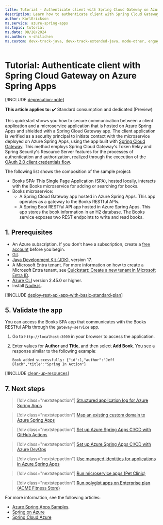 ```yaml
---
title: Tutorial - Authenticate client with Spring Cloud Gateway on Azure Spring Apps
description: Learn how to authenticate client with Spring Cloud Gateway on Azure Spring Apps.
author: KarlErickson
ms.service: azure-spring-apps
ms.topic: tutorial
ms.date: 08/28/2024
ms.author: v-shilichen
ms.custom: devx-track-java, devx-track-extended-java, mode-other, engagement-fy23
---
```


# Tutorial: Authenticate client with Spring Cloud Gateway on Azure Spring Apps

[!INCLUDE [deprecation-note](../includes/deprecation-note.md)]

**This article applies to:** ✔️ Standard consumption and dedicated (Preview) 

This quickstart shows you how to secure communication between a client application and a microservice application that is hosted on Azure Spring Apps and shielded with a Spring Cloud Gateway app. The client application is verified as a security principal to initiate contact with the microservice deployed on Azure Spring Apps, using the app built with [Spring Cloud Gateway](https://docs.spring.io/spring-cloud-gateway/docs/current/reference/html/). This method employs Spring Cloud Gateway's Token Relay and Spring Security's Resource Server features for the processes of authentication and authorization, realized through the execution of the [OAuth 2.0 client credentials flow](/entra/identity-platform/v2-oauth2-client-creds-grant-flow).

The following list shows the composition of the sample project:

- Books SPA: This Single Page Application (SPA), hosted locally, interacts with the Books microservice for adding or searching for books.
- Books microservice:
  - A Spring Cloud Gateway app hosted in Azure Spring Apps. This app operates as a gateway to the Books RESTful APIs.
  - A Spring Boot RESTful API app hosted in Azure Spring Apps. This app stores the book information in an H2 database. The Books service exposes two REST endpoints to write and read books.

## 1. Prerequisites

- An Azure subscription. If you don't have a subscription, create a [free account](https://azure.microsoft.com/free/) before you begin.
- [Git](https://git-scm.com/downloads).
- [Java Development Kit (JDK)](/java/azure/jdk/), version 17.
- A Microsoft Entra tenant. For more information on how to create a Microsoft Entra tenant, see [Quickstart: Create a new tenant in Microsoft Entra ID](/entra/fundamentals/create-new-tenant).
- [Azure CLI](/cli/azure/install-azure-cli) version 2.45.0 or higher.
- Install [Node.js](https://nodejs.org).

[!INCLUDE [deploy-rest-api-app-with-basic-standard-plan](includes/tutorial-authenticate-client-with-gateway/authenticate-client-with-gateway-consumption-plan.md)]

## 5. Validate the app

You can access the Books SPA app that communicates with the Books RESTful APIs through the `gateway-service` app.

1. Go to `http://localhost:3000` in your browser to access the application.

1. Enter values for **Author** and **Title**, and then select **Add Book**. You see a response similar to the following example:

   ```output
   Book added successfully: {"id":1,"author":"Jeff Black","title":"Spring In Action"}
   ```

[!INCLUDE [clean-up-resources](includes/tutorial-authenticate-client-with-gateway/clean-up-resources.md)]

## 7. Next steps

> [!div class="nextstepaction"]
> [Structured application log for Azure Spring Apps](../basic-standard/structured-app-log.md?toc=/azure/spring-apps/enterprise/toc.json&bc=/azure/spring-apps/enterprise/breadcrumb/toc.json)

> [!div class="nextstepaction"]
> [Map an existing custom domain to Azure Spring Apps](../basic-standard/how-to-custom-domain.md?toc=/azure/spring-apps/enterprise/toc.json&bc=/azure/spring-apps/enterprise/breadcrumb/toc.json)

> [!div class="nextstepaction"]
> [Set up Azure Spring Apps CI/CD with GitHub Actions](../basic-standard/how-to-github-actions.md?toc=/azure/spring-apps/enterprise/toc.json&bc=/azure/spring-apps/enterprise/breadcrumb/toc.json)

> [!div class="nextstepaction"]
> [Set up Azure Spring Apps CI/CD with Azure DevOps](../basic-standard/how-to-cicd.md?toc=/azure/spring-apps/enterprise/toc.json&bc=/azure/spring-apps/enterprise/breadcrumb/toc.json)

> [!div class="nextstepaction"]
> [Use managed identities for applications in Azure Spring Apps](../basic-standard/how-to-use-managed-identities.md?toc=/azure/spring-apps/enterprise/toc.json&bc=/azure/spring-apps/enterprise/breadcrumb/toc.json)

> [!div class="nextstepaction"]
> [Run microservice apps (Pet Clinic)](../basic-standard/quickstart-sample-app-introduction.md?toc=/azure/spring-apps/enterprise/toc.json&bc=/azure/spring-apps/enterprise/breadcrumb/toc.json)

> [!div class="nextstepaction"]
> [Run polyglot apps on Enterprise plan (ACME Fitness Store)](./quickstart-sample-app-acme-fitness-store-introduction.md)

For more information, see the following articles:

- [Azure Spring Apps Samples](https://github.com/Azure-Samples/azure-spring-apps-samples).
- [Spring on Azure](/azure/developer/java/spring/)
- [Spring Cloud Azure](/azure/developer/java/spring-framework/)
